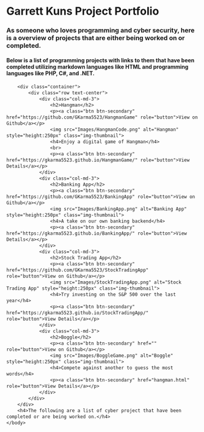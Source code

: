 <html>
    <head>
        <link rel="stylesheet" href="https://cdn.jsdelivr.net/npm/bootstrap@4.3.1/dist/css/bootstrap.min.css" integrity="sha384-ggOyR0iXCbMQv3Xipma34MD+dH/1fQ784/j6cY/iJTQUOhcWr7x9JvoRxT2MZw1T" crossorigin="anonymous">
        <h1>Garrett Kuns Project Portfolio</h1>
        <h3>As someone who loves programming and cyber security, here is a overview of projects that are either being worked on or completed.</h3>
    </head>
    <body>
        <h4> Below is a list of programming projects with links to them that have been completed utilizing markdown languages like HTML and programming languages like PHP, C#, and .NET.</h4>

        <div class="container">
            <div class="row text-center">
                <div class="col-md-3">
                    <h2>Hangman</h2>
                    <p><a class="btn btn-secondary" href="https://github.com/GKarma5523/HangmanGame" role="button">View on Github</a></p>
                    <img src="Images/HangmanCode.png" alt="Hangman" style="height:250px" class="img-thumbnail">
                    <h4>Enjoy a digital game of Hangman</h4>
                    <br>
                    <p><a class="btn btn-secondary" href="https://gkarma5523.github.io/HangmanGame/" role="button">View Details</a></p>
                </div>
                <div class="col-md-3">
                    <h2>Banking App</h2>
                    <p><a class="btn btn-secondary" href="https://github.com/GKarma5523/BankingApp" role="button">View on Github</a></p>
                    <img src="Images/BankingApp.png" alt="Banking App" style="height:250px" class="img-thumbnail">
                    <h4>A take on our own banking backend</h4>
                    <p><a class="btn btn-secondary" href="https://gkarma5523.github.io/BankingApp/" role="button">View Details</a></p>
                </div>
                <div class="col-md-3">
                    <h2>Stock Trading App</h2>
                    <p><a class="btn btn-secondary" href="https://github.com/GKarma5523/StockTradingApp" role="button">View on Github</a></p>
                    <img src="Images/StockTradingApp.png" alt="Stock Trading App" style="height:250px" class="img-thumbnail">
                    <h4>Try investing on the S&P 500 over the last year</h4>
                    <p><a class="btn btn-secondary" href="https://gkarma5523.github.io/StockTradingApp/" role="button">View Details</a></p>
                </div>
                <div class="col-md-3">
                    <h2>Boggle</h2>
                    <p><a class="btn btn-secondary" href="" role="button">View on Github</a></p>
                    <img src="Images/BoggleGame.png" alt="Boggle" style="height:250px" class="img-thumbnail">
                    <h4>Compete against another to guess the most words</h4>    
                    <p><a class="btn btn-secondary" href="hangman.html" role="button">View Details</a></p>
                </div>
            </div>
        </div>
        <h4>The following are a list of cyber project that have been completed or are being worked on.</h4>
    </body>
</html>
